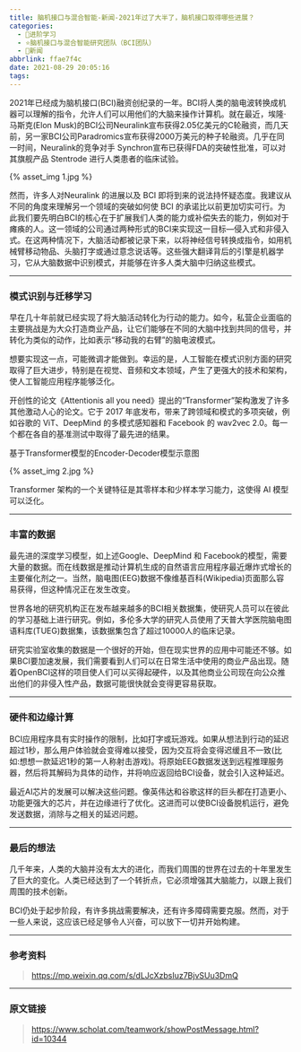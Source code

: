 ```yaml
---
title: 脑机接口与混合智能-新闻-2021年过了大半了，脑机接口取得哪些进展？
categories:
  - 🌙进阶学习
  - ⭐脑机接口与混合智能研究团队（BCI团队）
  - 💫新闻
abbrlink: ffae7f4c
date: 2021-08-29 20:05:16
tags:
---
```


2021年已经成为脑机接口(BCI)融资创纪录的一年。BCI将人类的脑电波转换成机器可以理解的指令，允许人们可以用他们的大脑来操作计算机。就在最近，埃隆·马斯克(Elon Musk)的BCI公司Neuralink宣布获得2.05亿美元的C轮融资，而几天前，另一家BCI公司Paradromics宣布获得2000万美元的种子轮融资。几乎在同一时间，Neuralink的竞争对手 Synchron宣布已获得FDA的突破性批准，可以对其旗舰产品 Stentrode 进行人类患者的临床试验。

{% asset_img 1.jpg %}

<!--more-->

然而，许多人对Neuralink 的进展以及 BCI 即将到来的说法持怀疑态度。我建议从不同的角度来理解另一个领域的突破如何使 BCI 的承诺比以前更加切实可行。为此我们要先明白BCI的核心在于扩展我们人类的能力或补偿失去的能力，例如对于瘫痪的人。这一领域的公司通过两种形式的BCI来实现这一目标—侵入式和非侵入式。在这两种情况下，大脑活动都被记录下来，以将神经信号转换成指令，如用机械臂移动物品、头脑打字或通过意念说话等。这些强大翻译背后的引擎是机器学习，它从大脑数据中识别模式，并能够在许多人类大脑中归纳这些模式。

***

### 模式识别与迁移学习

早在几十年前就已经实现了将大脑活动转化为行动的能力。如今，私营企业面临的主要挑战是为大众打造商业产品，让它们能够在不同的大脑中找到共同的信号，并转化为类似的动作，比如表示“移动我的右臂”的脑电波模式。

想要实现这一点，可能微调才能做到。幸运的是，人工智能在模式识别方面的研究取得了巨大进步，特别是在视觉、音频和文本领域，产生了更强大的技术和架构，使人工智能应用程序能够泛化。

开创性的论文《Attentionis all you need》提出的“Transformer”架构激发了许多其他激动人心的论文。它于 2017 年底发布，带来了跨领域和模式的多项突破，例如谷歌的 ViT、DeepMind 的多模式感知器和 Facebook 的 wav2vec 2.0。每一个都在各自的基准测试中取得了最先进的结果。

基于Transformer模型的Encoder-Decoder模型示意图

{% asset_img 2.jpg %}

Transformer 架构的一个关键特征是其零样本和少样本学习能力，这使得 AI 模型可以泛化。

***

### 丰富的数据

最先进的深度学习模型，如上述Google、DeepMind 和 Facebook的模型，需要大量的数据。而在线数据是推动计算机生成的自然语言应用程序最近爆炸式增长的主要催化剂之一。当然，脑电图(EEG)数据不像维基百科(Wikipedia)页面那么容易获得，但这种情况正在发生改变。

世界各地的研究机构正在发布越来越多的BCI相关数据集，使研究人员可以在彼此的学习基础上进行研究。例如，多伦多大学的研究人员使用了天普大学医院脑电图语料库(TUEG)数据集，该数据集包含了超过10000人的临床记录。

研究实验室收集的数据是一个很好的开始，但在现实世界的应用中可能还不够。如果BCI要加速发展，我们需要看到人们可以在日常生活中使用的商业产品出现。随着OpenBCI这样的项目使人们可以买得起硬件，以及其他商业公司现在向公众推出他们的非侵入性产品，数据可能很快就会变得更容易获取。

***

### 硬件和边缘计算

BCI应用程序具有实时操作的限制，比如打字或玩游戏。如果从想法到行动的延迟超过1秒，那么用户体验就会变得难以接受，因为交互将会变得迟缓且不一致(比如:想想一款延迟1秒的第一人称射击游戏)。将原始EEG数据发送到远程推理服务器，然后将其解码为具体的动作，并将响应返回给BCI设备，就会引入这种延迟。

最近AI芯片的发展可以解决这些问题。像英伟达和谷歌这样的巨头都在打造更小、功能更强大的芯片，并在边缘进行了优化。这进而可以使BCI设备脱机运行，避免发送数据，消除与之相关的延迟问题。

***

### 最后的想法

几千年来，人类的大脑并没有太大的进化，而我们周围的世界在过去的十年里发生了巨大的变化。人类已经达到了一个转折点，它必须增强其大脑能力，以跟上我们周围的技术创新。

BCI仍处于起步阶段，有许多挑战需要解决，还有许多障碍需要克服。然而，对于一些人来说，这应该已经足够令人兴奋，可以放下一切并开始构建。

***

### 参考资料

> <https://mp.weixin.qq.com/s/dLJcXzbsIuz7BjvSUu3DmQ>

***

### 原文链接

> <https://www.scholat.com/teamwork/showPostMessage.html?id=10344>
